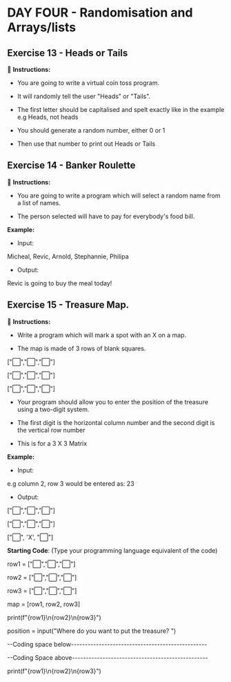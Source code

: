# DAY FOUR -  Randomisation and Arrays/lists

## Exercise 13 - Heads or Tails

📌 **Instructions:**

+ You are going to write a virtual coin toss program.

+ It will randomly tell the user "Heads" or "Tails".

+ The first letter should be capitalised and spelt exactly like in the example e.g Heads, not heads

+ You should generate a random number, either 0 or 1

+ Then use that number to print out Heads or Tails
  


## Exercise 14 - Banker Roulette

📌 **Instructions:**

+ You are going to write a program which will select a random name from a list of names.

+ The person selected will have to pay for everybody's food bill.


**Example:**

+ Input:

Micheal, Revic, Arnold, Stephannie, Philipa

+ Output:

Revic is going to buy the meal today!



## Exercise 15 - Treasure Map.

📌 **Instructions:**

+ Write a program which will mark a spot with an X on a map.

+ The map is made of 3 rows of blank squares.

              
 ["⬜️","⬜️","⬜️"]

 ["⬜️","⬜️","⬜️"]

 ["⬜️","⬜️","⬜️"]

+ Your program should allow you to enter the position of the treasure using a two-digit system.

+ The first digit is the horizontal column number and the second digit is the vertical row number

+ This is for a 3 X 3 Matrix

**Example:** 

+ Input:

e.g column 2, row 3 would be entered as: 23

+ Output:

["⬜️","⬜️","⬜️"]

["⬜️","⬜️","⬜️"]

["⬜️", 'X', "⬜️"]

**Starting Code**: (Type your programming language equivalent of the code)

row1 = ["⬜️","⬜️","⬜️"]

row2 = ["⬜️","⬜️","⬜️"]

row3 = ["⬜️","⬜️","⬜️"]

map = [row1, row2, row3]

print(f"{row1}\n{row2}\n{row3}")

position = input("Where do you want to put the treasure? ")

--Coding space below-------------------------------------------------









--Coding Space above-------------------------------------------------

print(f"{row1}\n{row2}\n{row3}")
